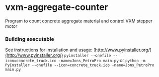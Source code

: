 # vxm-aggregate-counter
Program to count concrete aggregate material and control VXM stepper motor

### Building executable
See instructions for installation and usage: [http://www.pyinstaller.org/](http://www.pyinstaller.org/)
`pyinstaller --onefile --icon=concrete_truck.ico -name=Jons_PetroPro main.py`
or 
`python -m PyInstaller --onefile --icon=concrete_truck.ico -name=Jons_PetroPro main.py`
